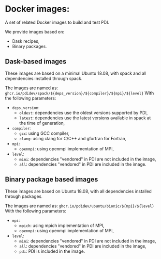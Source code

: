 # Docker images:

A set of related Docker images to build and test PDI.

We provide images based on:
* Dask recipes,
* Binary packages.

## Dask-based images

These images are based on a minimal Ubuntu 18.08, with spack and all dependencies installed through
spack.

The images are named as: `ghcr.io/pdidev/spack/${deps_version}/${compiler}/${mpi}/${level}`
With the following parameters:
* `deps_version`:
  - `oldest`: dependencies use the oldest versions supported by PDI,
  - `latest`: dependencies use the latest versions available in spack at the time of generation,
* `compiler`:
  - `gcc`:   using GCC compiler,
  - `clang`: using clang for C/C++ and gfortran for Fortran,
* `mpi`:
  - `openmpi`: using openmpi implementation of MPI,
* `level`:
  - `mini`: dependencies "vendored" in PDI are not included in the image,
  - `all`: dependencies "vendored" in PDI are included in the image.


## Binary package based images

These images are based on Ubuntu 18.08, with all dependencies installed through packages.

The images are named as: `ghcr.io/pdidev/ubuntu/bionic/${mpi}/${level}`
With the following parameters:
* `mpi`:
  - `mpich`: using mpich implementation of MPI,
  - `openmpi`: using openmpi implementation of MPI,
* `level`:
  - `mini`: dependencies "vendored" in PDI are not included in the image,
  - `all`: dependencies "vendored" in PDI are included in the image,
  - `pdi`: PDI is included in the image.
